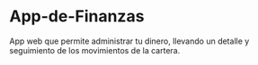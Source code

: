 # App-de-Finanzas
App web que permite administrar tu dinero, llevando un detalle y seguimiento de los movimientos de la cartera.
